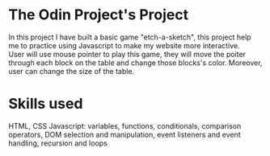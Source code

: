 # The Odin Project's Project
In this project I have built a basic game "etch-a-sketch", this project help me to practice using Javascript to make my website more interactive.  
User will use mouse pointer to play this game, they will move the poiter through each block on the table and change those blocks's color. Moreover, user can change the size of the table.
# Skills used
HTML, CSS
Javascript: variables, functions, conditionals, comparison operators, DOM selection and manipulation, event listeners and event handling, recursion and loops

